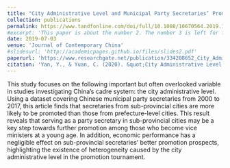 ```yaml
---
title: "City Administrative Level and Municipal Party Secretaries’ Promotion: Understanding the Logic of Shaping Political Elites in China"
collection: publications
permalink: https://www.tandfonline.com/doi/full/10.1080/10670564.2019.1637570
#excerpt: 'This paper is about the number 2. The number 3 is left for future work.'
date: 2019-07-03
venue: 'Journal of Contemporary China'
#slidesurl: 'http://academicpages.github.io/files/slides2.pdf'
paperurl: 'https://www.researchgate.net/publication/334208652_City_Administrative_Level_and_Municipal_Party_Secretaries'_Promotion_Understanding_the_Logic_of_Shaping_Political_Elites_in_China'
citation: 'Yan, Y., & Yuan, C. (2020). &quot;City Administrative Level and Municipal Party Secretaries’ Promotion: Understanding the Logic of Shaping Political Elites in China.&quot; <i>Journal of Contemporary China</i>. 29(122).'
---
```


This study focuses on the following important but often overlooked variable in studies investigating China’s cadre system: the city administrative level. Using a dataset covering Chinese municipal party secretaries from 2000 to 2017, this article finds that secretaries from sub-provincial cities are more likely to be promoted than those from prefecture-level cities. This result reveals that serving as a party secretary in sub-provincial cities may be a key step towards further promotion among those who become vice ministers at a young age. In addition, economic performance has a negligible effect on sub-provincial secretaries’ better promotion prospects, highlighting the existence of heterogeneity caused by the city administrative level in the promotion tournament.
